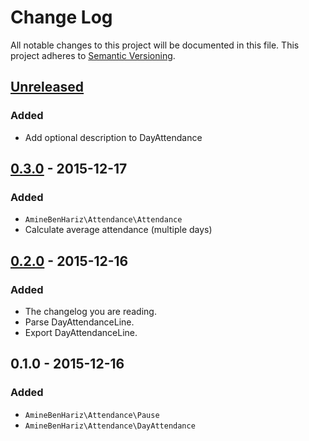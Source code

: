 # Change Log
All notable changes to this project will be documented in this file.
This project adheres to [Semantic Versioning](http://semver.org/).

## [Unreleased]
### Added
- Add optional description to DayAttendance

## [0.3.0] - 2015-12-17
### Added
- `AmineBenHariz\Attendance\Attendance`
- Calculate average attendance (multiple days)

## [0.2.0] - 2015-12-16
### Added
- The changelog you are reading.
- Parse DayAttendanceLine.
- Export DayAttendanceLine.

## 0.1.0 - 2015-12-16
### Added
- `AmineBenHariz\Attendance\Pause`
- `AmineBenHariz\Attendance\DayAttendance`

[Unreleased]: https://github.com/aminebenhariz/Attendance/compare/0.3.0...HEAD
[0.3.0]: https://github.com/aminebenhariz/Attendance/compare/0.2.0...0.3.0
[0.2.0]: https://github.com/aminebenhariz/Attendance/compare/0.1.0...0.2.0